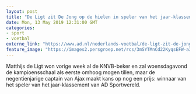 ```yaml
---
layout: post
title: "De Ligt zit De Jong op de hielen in speler van het jaar-klassement"
date: Mon, 13 May 2019 12:31:00 GMT
categories: 
- sport 
- voetbal 
externe_link: "https://www.ad.nl/nederlands-voetbal/de-ligt-zit-de-jong-op-de-hielen-in-speler-van-het-jaar-klassement~aee2963e/"
feature_image: "https://images2.persgroep.net/rcs/3mSYTMnCd22KyqsEFW-a35gXzQs/diocontent/144967730/_fitwidth/400/?appId=21791a8992982cd8da851550a453bd7f&quality=0.7"
---
```


Matthijs de Ligt won vorige week al de KNVB-beker en zal woensdagavond de kampioensschaal als eerste omhoog mogen tillen, maar de negentienjarige captain van Ajax maakt kans op nog een prijs: winnaar van het speler van het jaar-klassement van AD Sportwereld.
